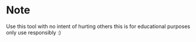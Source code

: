 # Note

Use this tool with no intent of hurting others this is for educational purposes only use responsibly :)
